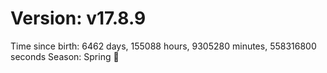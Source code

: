 # Version: v17.8.9
Time since birth: 6462 days, 155088 hours, 9305280 minutes, 558316800 seconds
Season: Spring 🌸

